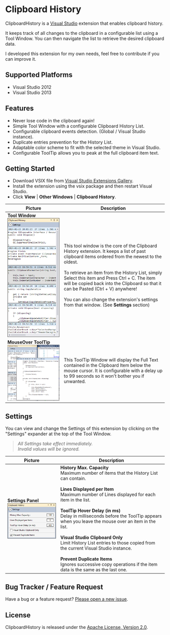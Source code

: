 # Clipboard History

ClipboardHistory is a <a href="http://www.microsoft.com/visualstudio/eng" target="_blank">Visual Studio</a>
extension that enables clipboard history.

It keeps track of all changes to the clipboard in a configurable list using a Tool Window.
You can then navigate the list to retrieve the desired clipboard data.

I developed this extension for my own needs, feel free to contribute if you can improve it.

## Supported Platforms

* Visual Studio 2012
* Visual Studio 2013

## Features

* Never lose code in the clipboard again!
* Simple Tool Window with a configurable Clipboard History List.
* Configurable clipboard events detection. (Global / Visual Studio instance).
* Duplicate entries prevention for the History List.
* Adaptable color scheme to fit with the selected theme in Visual Studio.
* Configurable ToolTip allows you to peak at the full clipboard item text.

## Getting Started

* Download VSIX file from <a href="http://www.microsoft.com/visualstudio/eng" target="_blank">Visual Studio Extensions Gallery</a>.
* Install the extension using the vsix package and then restart Visual Studio.
* Click **View** | **Other Windows** | **Clipboard History**.

| Picture | Description |
|---------|-------------|
| **Tool Window**<br>![ClipboardHistory Tool Window](/ClipboardHistory/AppResources/Images/ScreenShot_ToolWindow.png) | This tool window is the core of the Clipboard History extension. It keeps a list of past clipboard items ordered from the newest to the oldest.<br><br>To retrieve an item from the History List, simply Select this item and Press Ctrl + C. The item will be copied back into the Clipboard so that it can be Pasted (Ctrl + V) anywhere!<br><br>You can also change the extension's settings from that window. (See **Settings** section) |
| **MouseOver ToolTip**<br>![ClipboardHistory Tool Window](/ClipboardHistory/AppResources/Images/ScreenShot_ToolTip.png) | This ToolTip Window will display the Full Text contained in the Clipboard Item below the mouse cursor. It is configurable with a delay up to 99 seconds so it won't bother you if unwanted. |

## Settings

You can view and change the Settings of this extension by clicking on the "Settings" expander at the top of the Tool Window.
> *All Settings take effect immediately.*<br>
> *Invalid values will be ignored.*

| Picture | Description |
|---------|-------------|
| **Settings Panel**<br>![ClipboardHistory Settings Window](/ClipboardHistory/AppResources/Images/ScreenShot_Settings.png) | **History Max. Capacity**<br>Maximum number of items that the History List can contain.  <br><br>**Lines Displayed per Item**<br>Maximum number of Lines displayed for each item in the list.  <br><br>**ToolTip Hover Delay (in ms)**<br>Delay in milliseconds before the ToolTip appears when you leave the mouse over an item in the list.  <br><br>**Visual Studio Clipboard Only**<br>Limit History List entries to those copied from the current Visual Studio instance.  <br><br>**Prevent Duplicate Items**<br>Ignores successive copy operations if the item data is the same as the last one. |

## Bug Tracker / Feature Request

Have a bug or a feature request? [Please open a new issue](https://github.com/kavengagne/ClipboardHistory/issues).

## License

ClipboardHistory is released under the [Apache License, Version 2.0](/LICENSE.txt).

